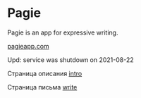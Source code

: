 # Pagie

Pagie is an app for expressive writing.

[pagieapp.com](https://pagieapp.com "Pagie App")

Upd: service was shutdown on 2021-08-22

Страница описания
[intro](https://github.com/DanielTitkov/pagie/intro.png)

Страница письма
[write](https://github.com/DanielTitkov/pagie/write.png)


